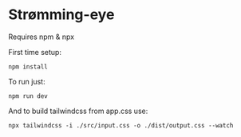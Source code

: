 # Strømming-eye

Requires npm & npx

First time setup:
```
npm install
```

To run just:
```
npm run dev
```

And to build tailwindcss from app.css use:

```
npx tailwindcss -i ./src/input.css -o ./dist/output.css --watch
```


